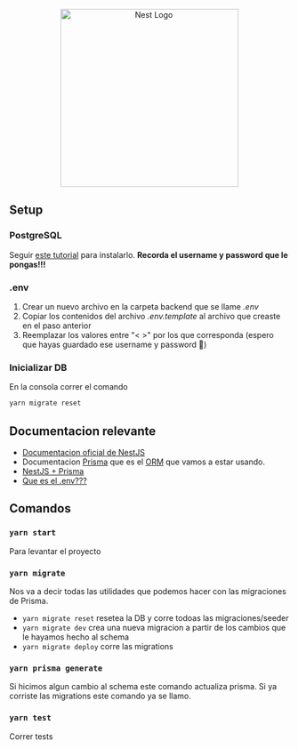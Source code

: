 <p align="center">
  <a href="http://nestjs.com/" target="blank"><img src="https://nestjs.com/img/logo_text.svg" width="320" alt="Nest Logo" /></a>
</p>

## Setup

### PostgreSQL

Seguir [este tutorial](https://www.digitalocean.com/community/tutorials/how-to-install-postgresql-on-ubuntu-20-04-quickstart) para instalarlo. **Recorda el username y password que le pongas!!!**

### .env

1. Crear un nuevo archivo en la carpeta backend que se llame _.env_
2. Copiar los contenidos del archivo _.env.template_ al archivo que creaste en el paso anterior
3. Reemplazar los valores entre "< >" por los que corresponda (espero que hayas guardado ese username y password 👀)

### Inicializar DB

En la consola correr el comando

```bash
yarn migrate reset
```

## Documentacion relevante

- [Documentacion oficial de NestJS](https://docs.nestjs.com/)
- Documentacion [Prisma](https://www.prisma.io/docs/) que es el [ORM](https://docs.google.com/document/d/1YLmp9vMnSzKg2emt3Bx564Tf1CLalShPc98Z8nCoi7s) que vamos a estar usando.
- [NestJS + Prisma](https://docs.nestjs.com/recipes/prisma)
- [Que es el .env???](https://github.com/motdotla/dotenv#readme)

## Comandos

### `yarn start`

Para levantar el proyecto

### `yarn migrate`

Nos va a decir todas las utilidades que podemos hacer con las migraciones de Prisma.

- `yarn migrate reset` resetea la DB y corre todoas las migraciones/seeder
- `yarn migrate dev` crea una nueva migracion a partir de los cambios que le hayamos hecho al schema
- `yarn migrate deploy` corre las migrations

### `yarn prisma generate`

Si hicimos algun cambio al schema este comando actualiza prisma. Si ya corriste las migrations este comando ya se llamo.

### `yarn test`

Correr tests
